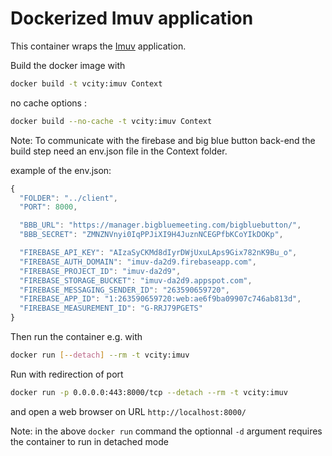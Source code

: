 # Dockerized Imuv application

This container wraps the [Imuv](https://github.com/VCityTeam/UD-Imuv) application.

Build the docker image with

```bash
docker build -t vcity:imuv Context
```
no cache options :
```bash
docker build --no-cache -t vcity:imuv Context
```

Note: To communicate with the firebase and big blue button back-end the build step need an env.json file in the Context folder.

example of the env.json:

```js
{
  "FOLDER": "../client",
  "PORT": 8000,

  "BBB_URL": "https://manager.bigbluemeeting.com/bigbluebutton/",
  "BBB_SECRET": "ZMNZNVnyi0IqPPJiXI9H4JuznNCEGPfbKCoYIkDOKp",

  "FIREBASE_API_KEY": "AIzaSyCKMd8dIyrDWjUxuLAps9Gix782nK9Bu_o",
  "FIREBASE_AUTH_DOMAIN": "imuv-da2d9.firebaseapp.com",
  "FIREBASE_PROJECT_ID": "imuv-da2d9",
  "FIREBASE_STORAGE_BUCKET": "imuv-da2d9.appspot.com",
  "FIREBASE_MESSAGING_SENDER_ID": "263590659720",
  "FIREBASE_APP_ID": "1:263590659720:web:ae6f9ba09907c746ab813d",
  "FIREBASE_MEASUREMENT_ID": "G-RRJ79PGETS"
}

```

Then run the container e.g. with

```bash
docker run [--detach] --rm -t vcity:imuv
```
Run with redirection of port 

```bash
docker run -p 0.0.0.0:443:8000/tcp --detach --rm -t vcity:imuv
```

and open a web browser on URL `http://localhost:8000/`

Note: in the above `docker run` command the optionnal `-d` argument requires the container to run in detached mode
